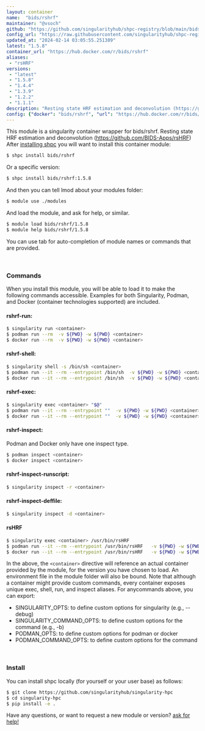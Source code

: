 ```yaml
---
layout: container
name:  "bids/rshrf"
maintainer: "@vsoch"
github: "https://github.com/singularityhub/shpc-registry/blob/main/bids/rshrf/container.yaml"
config_url: "https://raw.githubusercontent.com/singularityhub/shpc-registry/main/bids/rshrf/container.yaml"
updated_at: "2024-02-14 03:05:55.251389"
latest: "1.5.8"
container_url: "https://hub.docker.com/r/bids/rshrf"
aliases:
 - "rsHRF"
versions:
 - "latest"
 - "1.5.8"
 - "1.4.4"
 - "1.3.9"
 - "1.2.2"
 - "1.1.1"
description: "Resting state HRF estimation and deconvolution (https://github.com/BIDS-Apps/rsHRF)"
config: {"docker": "bids/rshrf", "url": "https://hub.docker.com/r/bids/rshrf", "maintainer": "@vsoch", "description": "Resting state HRF estimation and deconvolution (https://github.com/BIDS-Apps/rsHRF)", "latest": {"1.5.8": "sha256:7124aa5534b9fd9630450edb294c21263f62422c4a684b7aef921b47bf26ea32"}, "tags": {"latest": "sha256:7124aa5534b9fd9630450edb294c21263f62422c4a684b7aef921b47bf26ea32", "1.5.8": "sha256:7124aa5534b9fd9630450edb294c21263f62422c4a684b7aef921b47bf26ea32", "1.4.4": "sha256:0e7abbe256f66cdb2846b46830a74d846e02fc7344cb30f609e1b7c2f08a5052", "1.3.9": "sha256:68f1eb362cf4bd4812fdb6b8051757e731ae256490f94184c78a4eaf9258e458", "1.2.2": "sha256:3f29045ee611a0d8e98b47c7ef3d4907b221e85e4edca24ac4e3814ef789b7a8", "1.1.1": "sha256:53519ee4540668191150bb12b799bef186b30818d848002d93375429e315f72e"}, "filter": ["v*"], "aliases": {"rsHRF": "/usr/bin/rsHRF"}}
---
```


This module is a singularity container wrapper for bids/rshrf.
Resting state HRF estimation and deconvolution (https://github.com/BIDS-Apps/rsHRF)
After [installing shpc](#install) you will want to install this container module:


```bash
$ shpc install bids/rshrf
```

Or a specific version:

```bash
$ shpc install bids/rshrf:1.5.8
```

And then you can tell lmod about your modules folder:

```bash
$ module use ./modules
```

And load the module, and ask for help, or similar.

```bash
$ module load bids/rshrf/1.5.8
$ module help bids/rshrf/1.5.8
```

You can use tab for auto-completion of module names or commands that are provided.

<br>

### Commands

When you install this module, you will be able to load it to make the following commands accessible.
Examples for both Singularity, Podman, and Docker (container technologies supported) are included.

#### rshrf-run:

```bash
$ singularity run <container>
$ podman run --rm  -v ${PWD} -w ${PWD} <container>
$ docker run --rm  -v ${PWD} -w ${PWD} <container>
```

#### rshrf-shell:

```bash
$ singularity shell -s /bin/sh <container>
$ podman run --it --rm --entrypoint /bin/sh  -v ${PWD} -w ${PWD} <container>
$ docker run --it --rm --entrypoint /bin/sh  -v ${PWD} -w ${PWD} <container>
```

#### rshrf-exec:

```bash
$ singularity exec <container> "$@"
$ podman run --it --rm --entrypoint ""  -v ${PWD} -w ${PWD} <container> "$@"
$ docker run --it --rm --entrypoint ""  -v ${PWD} -w ${PWD} <container> "$@"
```

#### rshrf-inspect:

Podman and Docker only have one inspect type.

```bash
$ podman inspect <container>
$ docker inspect <container>
```

#### rshrf-inspect-runscript:

```bash
$ singularity inspect -r <container>
```

#### rshrf-inspect-deffile:

```bash
$ singularity inspect -d <container>
```


#### rsHRF

```bash
$ singularity exec <container> /usr/bin/rsHRF
$ podman run --it --rm --entrypoint /usr/bin/rsHRF   -v ${PWD} -w ${PWD} <container> -c " $@"
$ docker run --it --rm --entrypoint /usr/bin/rsHRF   -v ${PWD} -w ${PWD} <container> -c " $@"
```



In the above, the `<container>` directive will reference an actual container provided
by the module, for the version you have chosen to load. An environment file in the
module folder will also be bound. Note that although a container
might provide custom commands, every container exposes unique exec, shell, run, and
inspect aliases. For anycommands above, you can export:

 - SINGULARITY_OPTS: to define custom options for singularity (e.g., --debug)
 - SINGULARITY_COMMAND_OPTS: to define custom options for the command (e.g., -b)
 - PODMAN_OPTS: to define custom options for podman or docker
 - PODMAN_COMMAND_OPTS: to define custom options for the command

<br>

### Install

You can install shpc locally (for yourself or your user base) as follows:

```bash
$ git clone https://github.com/singularityhub/singularity-hpc
$ cd singularity-hpc
$ pip install -e .
```

Have any questions, or want to request a new module or version? [ask for help!](https://github.com/singularityhub/singularity-hpc/issues)